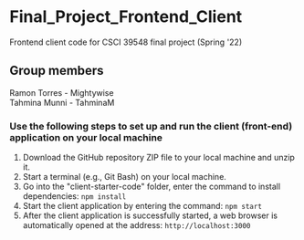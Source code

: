# Final_Project_Frontend_Client
Frontend client code for CSCI 39548 final project (Spring '22)

## Group members
Ramon Torres - Mightywise <br/>
Tahmina Munni - TahminaM

### Use the following steps to set up and run the client (front-end) application on your local machine
1.	Download the GitHub repository ZIP file to your local machine and unzip it.
2.  Start a terminal (e.g., Git Bash) on your local machine.
3.	Go into the "client-starter-code" folder, enter the command to install dependencies: `npm install` 
4.	Start the client application by entering the command: `npm start` 
5.	After the client application is successfully started, a web browser is automatically opened at the address: `http://localhost:3000` 
